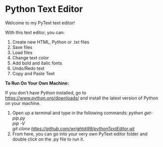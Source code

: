 # Python Text Editor

Welcome to my PyText text editor!

With this text editor, you can:
1. Create new HTML, Python or .txt files
2. Save files
3. Load files
4. Change text color
5. Add bold and italic fonts
6. Undo/Redo text
7. Copy and Paste Text

**To Run On Your Own Machine:**

If you don't have Python installed, go to https://www.python.org/downloads/ and install the latest version of Python on your machine.

1. Open up a terminal and type in the following commands:
_python get-pip.py_ <br/>
_pip -V_ <br/>
_git clone https://github.com/wrightdj99/pythonTextEditor.git_
2. From here, you can go into your very own PyText editor folder and double click on the .py file to run it.
